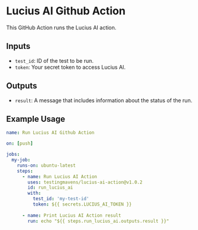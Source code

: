# Lucius AI Github Action

This GitHub Action runs the Lucius AI action.

## Inputs

- `test_id`: ID of the test to be run.
- `token`: Your secret token to access Lucius AI.

## Outputs

- `result`: A message that includes information about the status of the run.

## Example Usage

```yaml
name: Run Lucius AI Github Action

on: [push]

jobs:
  my-job:
    runs-on: ubuntu-latest
    steps:
      - name: Run Lucius AI Action
        uses: testingmavens/lucius-ai-action@v1.0.2
        id: run_lucius_ai
        with:
          test_id: 'my-test-id'
          token: ${{ secrets.LUCIUS_AI_TOKEN }}
      
      - name: Print Lucius AI Action result
        run: echo "${{ steps.run_lucius_ai.outputs.result }}"
